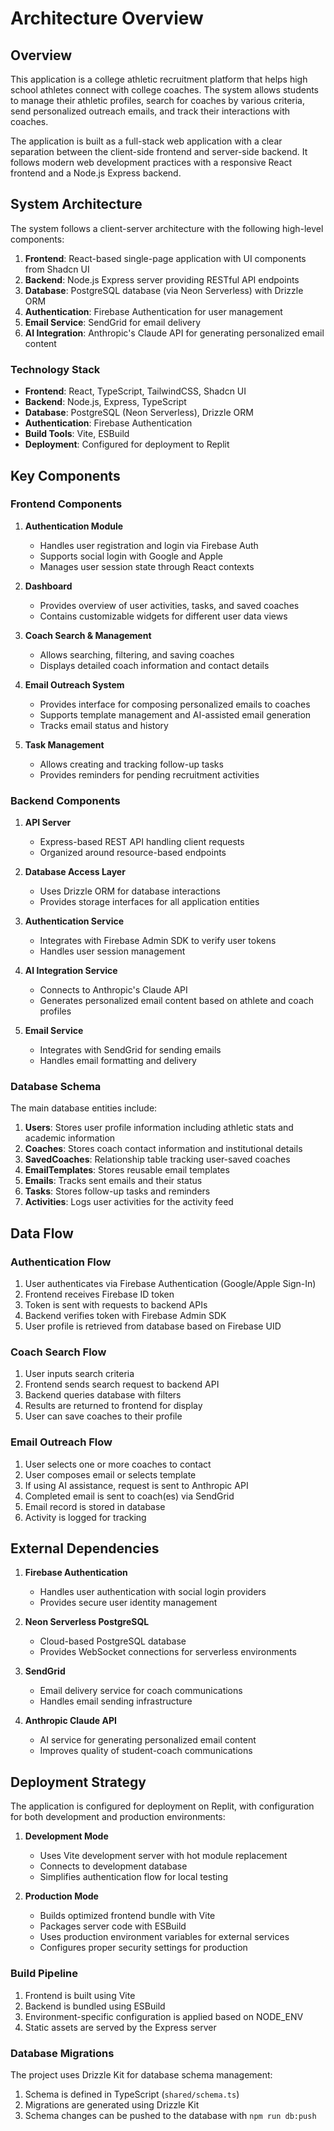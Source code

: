 # Architecture Overview

## Overview

This application is a college athletic recruitment platform that helps high school athletes connect with college coaches. The system allows students to manage their athletic profiles, search for coaches by various criteria, send personalized outreach emails, and track their interactions with coaches.

The application is built as a full-stack web application with a clear separation between the client-side frontend and server-side backend. It follows modern web development practices with a responsive React frontend and a Node.js Express backend.

## System Architecture

The system follows a client-server architecture with the following high-level components:

1. **Frontend**: React-based single-page application with UI components from Shadcn UI
2. **Backend**: Node.js Express server providing RESTful API endpoints
3. **Database**: PostgreSQL database (via Neon Serverless) with Drizzle ORM
4. **Authentication**: Firebase Authentication for user management
5. **Email Service**: SendGrid for email delivery
6. **AI Integration**: Anthropic's Claude API for generating personalized email content

### Technology Stack

- **Frontend**: React, TypeScript, TailwindCSS, Shadcn UI
- **Backend**: Node.js, Express, TypeScript
- **Database**: PostgreSQL (Neon Serverless), Drizzle ORM
- **Authentication**: Firebase Authentication
- **Build Tools**: Vite, ESBuild
- **Deployment**: Configured for deployment to Replit

## Key Components

### Frontend Components

1. **Authentication Module**
   - Handles user registration and login via Firebase Auth
   - Supports social login with Google and Apple
   - Manages user session state through React contexts

2. **Dashboard**
   - Provides overview of user activities, tasks, and saved coaches
   - Contains customizable widgets for different user data views

3. **Coach Search & Management**
   - Allows searching, filtering, and saving coaches
   - Displays detailed coach information and contact details

4. **Email Outreach System**
   - Provides interface for composing personalized emails to coaches
   - Supports template management and AI-assisted email generation
   - Tracks email status and history

5. **Task Management**
   - Allows creating and tracking follow-up tasks
   - Provides reminders for pending recruitment activities

### Backend Components

1. **API Server**
   - Express-based REST API handling client requests
   - Organized around resource-based endpoints

2. **Database Access Layer**
   - Uses Drizzle ORM for database interactions
   - Provides storage interfaces for all application entities

3. **Authentication Service**
   - Integrates with Firebase Admin SDK to verify user tokens
   - Handles user session management

4. **AI Integration Service**
   - Connects to Anthropic's Claude API
   - Generates personalized email content based on athlete and coach profiles

5. **Email Service**
   - Integrates with SendGrid for sending emails
   - Handles email formatting and delivery

### Database Schema

The main database entities include:

1. **Users**: Stores user profile information including athletic stats and academic information
2. **Coaches**: Stores coach contact information and institutional details
3. **SavedCoaches**: Relationship table tracking user-saved coaches
4. **EmailTemplates**: Stores reusable email templates
5. **Emails**: Tracks sent emails and their status
6. **Tasks**: Stores follow-up tasks and reminders
7. **Activities**: Logs user activities for the activity feed

## Data Flow

### Authentication Flow

1. User authenticates via Firebase Authentication (Google/Apple Sign-In)
2. Frontend receives Firebase ID token
3. Token is sent with requests to backend APIs
4. Backend verifies token with Firebase Admin SDK
5. User profile is retrieved from database based on Firebase UID

### Coach Search Flow

1. User inputs search criteria
2. Frontend sends search request to backend API
3. Backend queries database with filters
4. Results are returned to frontend for display
5. User can save coaches to their profile

### Email Outreach Flow

1. User selects one or more coaches to contact
2. User composes email or selects template
3. If using AI assistance, request is sent to Anthropic API
4. Completed email is sent to coach(es) via SendGrid
5. Email record is stored in database
6. Activity is logged for tracking

## External Dependencies

1. **Firebase Authentication**
   - Handles user authentication with social login providers
   - Provides secure user identity management

2. **Neon Serverless PostgreSQL**
   - Cloud-based PostgreSQL database
   - Provides WebSocket connections for serverless environments

3. **SendGrid**
   - Email delivery service for coach communications
   - Handles email sending infrastructure

4. **Anthropic Claude API**
   - AI service for generating personalized email content
   - Improves quality of student-coach communications

## Deployment Strategy

The application is configured for deployment on Replit, with configuration for both development and production environments:

1. **Development Mode**
   - Uses Vite development server with hot module replacement
   - Connects to development database
   - Simplifies authentication flow for local testing

2. **Production Mode**
   - Builds optimized frontend bundle with Vite
   - Packages server code with ESBuild
   - Uses production environment variables for external services
   - Configures proper security settings for production

### Build Pipeline

1. Frontend is built using Vite
2. Backend is bundled using ESBuild
3. Environment-specific configuration is applied based on NODE_ENV
4. Static assets are served by the Express server

### Database Migrations

The project uses Drizzle Kit for database schema management:

1. Schema is defined in TypeScript (`shared/schema.ts`)
2. Migrations are generated using Drizzle Kit
3. Schema changes can be pushed to the database with `npm run db:push`
